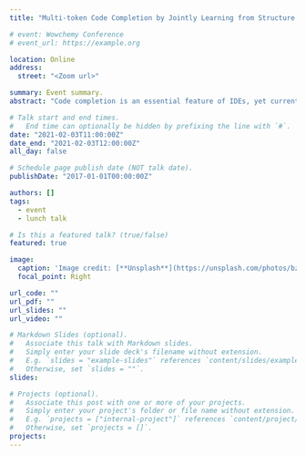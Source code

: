 ```yaml
---
title: "Multi-token Code Completion by Jointly Learning from Structure and Naming Sequences"

# event: Wowchemy Conference
# event_url: https://example.org

location: Online
address:
  street: "<Zoom url>"

summary: Event summary.
abstract: "Code completion is an essential feature of IDEs, yet current autocompleters  are restricted to either grammar-based or NLP-based single token completions. Both approaches have significant drawbacks:  grammar-based autocompletion is very restricted  in dynamically-typed language scenarios, whereas NLP-based autocompletion  struggles to understand the semantics of the programming language, giving suggestions that ignore a developer’s context. In this work, we present CodeFill, a language model for autocompletion that combines structure and naming information."

# Talk start and end times.
#   End time can optionally be hidden by prefixing the line with `#`.
date: "2021-02-03T11:00:00Z"
date_end: "2021-02-03T12:00:00Z"
all_day: false

# Schedule page publish date (NOT talk date).
publishDate: "2017-01-01T00:00:00Z"

authors: []
tags: 
  - event
  - lunch talk

# Is this a featured talk? (true/false)
featured: true

image:
  caption: 'Image credit: [**Unsplash**](https://unsplash.com/photos/bzdhc5b3Bxs)'
  focal_point: Right

url_code: ""
url_pdf: ""
url_slides: ""
url_video: ""

# Markdown Slides (optional).
#   Associate this talk with Markdown slides.
#   Simply enter your slide deck's filename without extension.
#   E.g. `slides = "example-slides"` references `content/slides/example-slides.md`.
#   Otherwise, set `slides = ""`.
slides:

# Projects (optional).
#   Associate this post with one or more of your projects.
#   Simply enter your project's folder or file name without extension.
#   E.g. `projects = ["internal-project"]` references `content/project/deep-learning/index.md`.
#   Otherwise, set `projects = []`.
projects:
---
```


